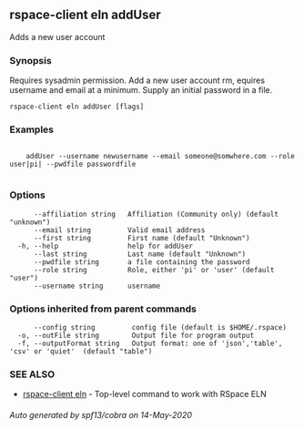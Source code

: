 ## rspace-client eln addUser

Adds a new user account

### Synopsis

Requires sysadmin permission. Add a new user account rm, equires username and email
	at a minimum. Supply an initial password in a file.
	

```
rspace-client eln addUser [flags]
```

### Examples

```
 
	addUser --username newusername --email someone@somwhere.com --role user|pi| --pwdfile passwordfile
	
```

### Options

```
      --affiliation string   Affiliation (Community only) (default "unknown")
      --email string         Valid email address
      --first string         First name (default "Unknown")
  -h, --help                 help for addUser
      --last string          Last name (default "Unknown")
      --pwdfile string       a file containing the password
      --role string          Role, either 'pi' or 'user' (default "user")
      --username string      username
```

### Options inherited from parent commands

```
      --config string         config file (default is $HOME/.rspace)
  -o, --outFile string        Output file for program output
  -f, --outputFormat string   Output format: one of 'json','table', 'csv' or 'quiet'  (default "table")
```

### SEE ALSO

* [rspace-client eln](rspace-client_eln.md)	 - Top-level command to work with RSpace ELN

###### Auto generated by spf13/cobra on 14-May-2020
